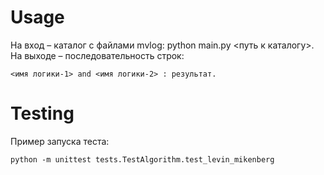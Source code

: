 # Usage
На вход – каталог с файлами mvlog: 
    python main.py <путь к каталогу>.
На выходе – последовательность строк:

    <имя логики-1> and <имя логики-2> : результат.
# Testing
Пример запуска теста:

    python -m unittest tests.TestAlgorithm.test_levin_mikenberg 